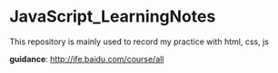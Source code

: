 # JavaScript_LearningNotes
This repository is mainly used to record my practice with html, css, js

**guidance**: http://ife.baidu.com/course/all

